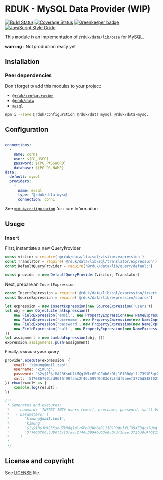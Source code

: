 # RDUK - MySQL Data Provider (WIP)

[![Build Status](https://travis-ci.org/rd-uk/rduk-data-pg.svg?branch=master)](https://travis-ci.org/rd-uk/rduk-data-mysql)
[![Coverage Status](https://coveralls.io/repos/github/rd-uk/rduk-data-mysql/badge.svg?branch=master)](https://coveralls.io/github/rd-uk/rduk-data-mysql?branch=master)
[![Greenkeeper badge](https://badges.greenkeeper.io/rd-uk/rduk-data-mysql.svg)](https://greenkeeper.io/)
[![JavaScript Style Guide](https://img.shields.io/badge/code_style-standard-brightgreen.svg)](https://standardjs.com)

This module is an implementation of `@rduk/data/lib/base` for [MySQL](https://www.mysql.com/).

__warning__ : Not production ready yet

## Installation

### Peer dependencies
Don't forget to add this modules to your project:

- [`@rduk/configuration`](https://github.com/rd-uk/rduk-configuration)
- [`@rduk/data`](https://github.com/rd-uk/rduk-data)
- [`mysql`](https://www.npmjs.com/package/mysql)

```sh
npm i --save @rduk/configuration @rduk/data mysql @rduk/data-mysql
```

## Configuration

```yaml
---
connections:
  -
    name: conn1
    user: ${PG_USER}
    password: ${PG_PASSWORD}
    database: ${PG_DB_NAME}
data:
  default: mysql
  providers:
    -
      name: mysql
      type: '@rduk/data-mysql'
      connection: conn1

```

See [`@rduk/configuration`](https://github.com/rd-uk/rduk-configuration#readme) for more information.

## Usage

### Insert

First, instantiate a new QueryProvider

```js
const Visitor = require('@rduk/data/lib/sql/visitor/expression')
const Translator = require('@rduk/data/lib/sql/translator/expression')
const DefaultQueryProvider = require('@rduk/data/lib/query/default')

const provider = new DefaultQueryProvider(Visitor, Translator)
```

Next, prepare an `InsertExpression`

```js
const InsertExpression = require('@rduk/data/lib/sql/expression/insert')
const SourceExpression = require('@rduk/data/lib/expression/source')

let expression = new InsertExpression(new SourceExpression('users'))
let obj = new ObjectLiteralExpression([
    new FieldExpression('email', new PropertyExpression(new NameExpression('this'), 'email')),
    new FieldExpression('username', new PropertyExpression(new NameExpression('this'), 'username')),
    new FieldExpression('password', new PropertyExpression(new NameExpression('this'), 'password')),
    new FieldExpression('salt', new PropertyExpression(new NameExpression('this'), 'salt'))
])
let assignment = new LambdaExpression(obj, [])
expression.assignments.push(assignment)
```

Finally, execute your query

```js
provider.execute(expression, {
    email: 'kimung@mail.test',
    username: 'kimung',
    password: '$2y$10$jMA23KsnU7kMQq1Wlr6PbOJWb0kD1j1P1RDdylfL739XE3gcX7UWq',
    salt: '5f7086760c3d96f5f90faac2f46c59940d83d8c84df5beef3725d8d8f02171b1'
}).then(result => {
    console.log(result);
})

/**
 * Generates and executes:
 *   - command: 'INSERT INTO users (email, username, password, salt) VALUES (?, ?, ?, ?)'
 *   - parameters: [
 *       'kimung@mail.test',
 *       'kimung',
 *       '$2y$10$jMA23KsnU7kMQq1Wlr6PbOJWb0kD1j1P1RDdylfL739XE3gcX7UWq',
 *       '5f7086760c3d96f5f90faac2f46c59940d83d8c84df5beef3725d8d8f02171b1',
 *     ]
 * 
 */
```

## License and copyright

See [LICENSE](LICENSE) file.